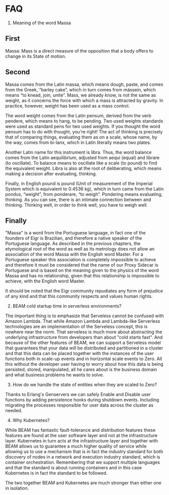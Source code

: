# FAQ

1. Meaning of the word Massa

## First 

Massa: Mass is a direct measure of the opposition that a body offers to change in its State of motion.

## Second

Massa comes from the Latin massa, which means dough, paste, and comes from the Greek, “barley cake”, which in turn comes from mássein, which means “to knead, join, unite”. Mass, we already know, is not the same as weight, as it concerns the force with which a mass is attracted by gravity. In practice, however, weight has been used as a mass control.

The word weight comes from the Latin pensum, derived from the verb pendere, which means to hang, to be pending. Two used weights standards were used as standard pens for two used weights. If you thought the word pensum has to do with thought, you're right! The act of thinking is precisely that of comparing things, evaluating them as on a scale, whose name, by the way, comes from bi-lanx, which in Latin literally means two plates.

Another Latin name for this instrument is libra. Thus, the word balance comes from the Latin aequilibrium, adjusted from aequi (equal) and librare (to oscillate). To balance means to oscillate like a scale (to pound) to find the equivalent weight. Libra is also at the root of deliberating, which means making a decision after evaluating, thinking.

Finally, in English pound is pound (Unit of measurement of the Imperial System which is equivalent to 0.4536 kg), which in turn came from the Latin pondus, “weight”, from ponderare, “to weigh”. Pondering means evaluating, thinking. As you can see, there is an intimate connection between and thinking. Thinking well, in order to think well, you have to weigh well.

## Finally

"Massa" is a word from the Portuguese language, in fact one of the founders of Eigr is Brazilian, and therefore a native speaker of the Portuguese language. As described in the previous chapters, the etymological root of the word as well as its metrology does not allow an association of the word Massa with the English word Master. For a Portuguese speaker this association is completely impossible to achieve and therefore it must be considered that the name of our Proxy Sidecar is Portuguese and is based on the meaning given to the physics of the word Massa and has no relationship, given that this relationship is impossible to achieve, with the English word Master.

It should be noted that the Eigr community repudiates any form of prejudice of any kind and that this community respects and values human rights.

2. BEAM cold startup time in serverless environments?

The important thing is to emphasize that Serveless cannot be confused with Amazon Lambda. That while Amazon Lambda and Lambda-like Serverless technologies are an implementation of the Serveless concept, this is nowhere near the norm. That serveless is much more about abstracting the underlying infrastructure from developers than about "cold starts fast". And because of the other features of BEAM, we can support a Serveless model that guarantees that your data will be distributed and partitioned in a cluster and that this data can be placed together with the instances of the user functions both in scale-up events and in horizontal scale events to Zero.
All this without the developer user having to worry about how this data is being persisted, stored, manipulated, all he cares about is the business domain and what business problems he wants to solve.

3. How do we handle the state of entities when they are scaled to Zero?

Thanks to Erlang's Genservers we can safely Enable and Disable user functions by adding persistence hooks during shutdown events. Including migrating the processes responsible for user data across the cluster as needed.

4. Why Kubernetes?

While BEAM has fantastic fault-tolerance and distribution features these features are found at the user software layer and not at the infrastructure layer. Kubernetes in turn acts at the infrastructure layer and together with BEAM allows us to guarantee a much higher quality of service while allowing us to use a mechanism that is in fact the industry standard for both discovery of nodes in a network and execution industry standard, which is container orchestration. Remembering that we support multiple languages and that the standard is about running containers and in this case Kubernetes is in fact the standard to be followed.

The two together BEAM and Kubernetes are much stronger than either one in isolation.
